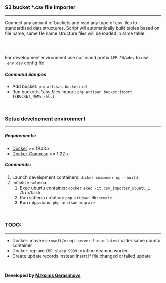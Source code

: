 ### S3 bucket *.csv file importer

---

Connect any amount of buckets and read any type of csv files to standardised data structures.
Script will automatically build tables based on file name, same file name structure files will be loaded in same table.

<br />
<br />

For development environment use command prefix `APP_ENV=dev` to use `.env.dev` config file 

##### Command Samples 

* Add bucket: `php artisan bucket:add`
* Run bucket/s *.csv files import: `php artisan bucket:import ${BUCKET_NAME:-all}`

&nbsp;
&nbsp;

### Setup development environment

---

##### Requirements:

* [Docker](https://docs.docker.com/install/linux/docker-ce/ubuntu/) >= 19.03.x
* [Docker-Compose](https://docs.docker.com/compose/install/) >= 1.22.x

##### Commands:

1. Launch development containers: `docker-composer up --build`
2. Initialize schema: 
    1. Exec ubuntu container: `docker exec -it csv_importer_ubuntu_1 /bin/bash`
    2. Run schema creation: `php artisan db:create`
    3. Run migrations: `php artisan migrate`
    
&nbsp;
&nbsp;


### TODO:

---

* Docker: move `microsoft/mssql-server-linux:latest` under same ubuntu container
* Docker: replace `CMD sleep 9999` to infine deamon worker
* Create update records instead insert if file changed or failed update

&nbsp;
&nbsp;    
    
**Developed by [Maksims Gerasimovs](https://www.facebook.com/maksims.gerasimovs)** 
